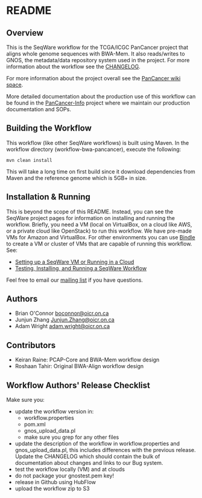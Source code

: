 # README

## Overview

This is the SeqWare workflow for the TCGA/ICGC PanCancer project that aligns
whole genome sequences with BWA-Mem.  It also reads/writes to GNOS, the metadata/data
repository system used in the project.
For more information about the workflow see the [CHANGELOG](CHANGELOG.md).

For more information about the project overall see the
[PanCancer wiki space](https://wiki.oicr.on.ca/display/PANCANCER/PANCANCER+Home).

More detailed documentation about the production use of this workflow can be
found in the [PanCancer-Info](https://github.com/ICGC-TCGA-PanCancer/pancancer-info)
project where we maintain our production documentation and SOPs.

## Building the Workflow

This workflow (like other SeqWare workflows) is built using Maven.  In the
workflow directory (workflow-bwa-pancancer), execute the following:

    mvn clean install

This will take a long time on first build since it download dependencies from Maven
and the reference genome which is 5GB+ in size.

## Installation & Running

This is beyond the scope of this README.  Instead, you can see the SeqWare project pages for information on installing and running the workflow.  Briefly, you need a VM (local on VirtualBox, on a cloud like AWS, or a private cloud like OpenStack) to run this workflow.  We have pre-made VMs for Amazon and VirtualBox.  For other environments you can use [Bindle](https://github.com/CloudBindle/Bindle) to create a VM or cluster of VMs that are capable of running this workflow. See:

* [Setting up a SeqWare VM or Running in a Cloud](http://seqware.github.io/docs/2-installation/)
* [Testing, Installing, and Running a SeqWare Workflow](http://seqware.github.io/docs/3-getting-started/)

Feel free to email our [mailing list](http://seqware.github.io/community/) if you have questions.

## Authors

* Brian O'Connor <boconnor@oicr.on.ca>
* Junjun Zhang <Junjun.Zhang@oicr.on.ca>
* Adam Wright <adam.wright@oicr.on.ca>

## Contributors

* Keiran Raine: PCAP-Core and BWA-Mem workflow design
* Roshaan Tahir: Original BWA-Align workflow design 

## Workflow Authors' Release Checklist

Make sure you:

* update the workflow version in:
    * workflow.properties
    * pom.xml
    * gnos_upload_data.pl
    * make sure you grep for any other files
* update the description of the workflow in workflow.properties and gnos_upload_data.pl, this includes differences with the previous release. Update the CHANGELOG which should contain the bulk of documentation about changes and links to our Bug system.
* test the workflow locally (VM) and at clouds
* do not package your gnostest.pem key!
* release in Github using HubFlow
* upload the workflow zip to S3
